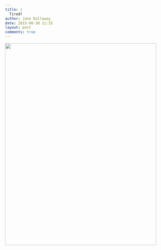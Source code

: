 ```yaml
---
title: |
  Tired!
author: Jane Dallaway
date: 2015-08-30 21:33
layout: post
comments: true
---
```


<div><a href="http://static.skitters.dallaway.com/tp_IMG_3214.JPG"><img src="http://static.skitters.dallaway.com/tp_thumb_IMG_3214.JPG" width="500" height="667"/></a></div>



  




      
